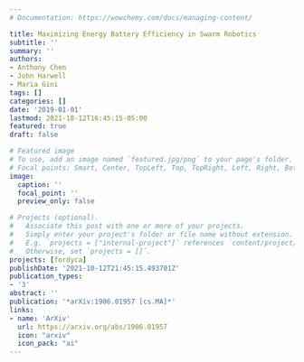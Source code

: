 ```yaml
---
# Documentation: https://wowchemy.com/docs/managing-content/

title: Maximizing Energy Battery Efficiency in Swarm Robotics
subtitle: ''
summary: ''
authors:
- Anthony Chen
- John Harwell
- Maria Gini
tags: []
categories: []
date: '2019-01-01'
lastmod: 2021-10-12T16:45:15-05:00
featured: true
draft: false

# Featured image
# To use, add an image named `featured.jpg/png` to your page's folder.
# Focal points: Smart, Center, TopLeft, Top, TopRight, Left, Right, BottomLeft, Bottom, BottomRight.
image:
  caption: ''
  focal_point: ''
  preview_only: false

# Projects (optional).
#   Associate this post with one or more of your projects.
#   Simply enter your project's folder or file name without extension.
#   E.g. `projects = ["internal-project"]` references `content/project/deep-learning/index.md`.
#   Otherwise, set `projects = []`.
projects: [fordyca]
publishDate: '2021-10-12T21:45:15.493701Z'
publication_types:
- '3'
abstract: ''
publication: '*arXiv:1906.01957 [cs.MA]*'
links:
- name: 'ArXiv'
  url: https://arxiv.org/abs/1906.01957
  icon: "arxiv"
  icon_pack: "ai"
---
```

